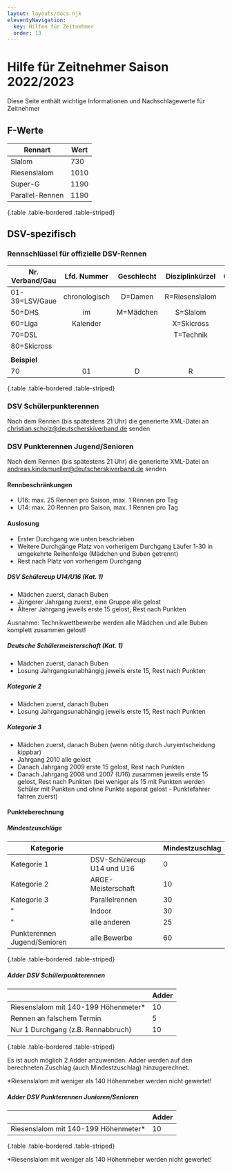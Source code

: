 ```yaml
---
layout: layouts/docs.njk
eleventyNavigation:
  key: Hilfen für Zeitnehmer
  order: 13
---
```

# Hilfe für Zeitnehmer Saison 2022/2023

Diese Seite enthält wichtige Informationen und Nachschlagewerte für Zeitnehmer

## F-Werte


| Rennart         | Wert |
| ----------------- | ------ |
| Slalom          | 730  |
| Riesenslalom    | 1010 |
| Super-G         | 1190 |
| Parallel-Rennen | 1190 |

{.table .table-bordered .table-striped}

## DSV-spezifisch

### Rennschlüssel für offizielle DSV-Rennen


| Nr. Verband/Gau |  Lfd. Nummer  | Geschlecht | Disziplinkürzel | Geschlecht | Disziplinkürzel |
| ----------------- | :-------------: | :----------: | :----------------: | :----------: | :----------------: |
| 01-39=LSV/Gaue  | chronologisch |  D=Damen  |  R=Riesenslalom  |  H=Herren  |  R=Riesenslalom  |
| 50=DHS          |      im      | M=Mädchen |     S=Slalom     |  B=Buben  |     S=Slalom     |
| 60=Liga         |   Kalender   |           |    X=Skicross    |           |    X=Skicross    |
| 70=DSL          |               |           |    T=Technik    |           |    T=Technik    |
| 80=Skicross     |               |           |                 |           |                 |
|                 |               |           |                 |           |                 |
| **Beispiel**    |               |           |                 |           |                 |
| 70              |      01      |     D     |        R        |     H     |        R        |

{.table .table-bordered .table-striped}

### DSV Schülerpunkterennen

Nach dem Rennen (bis spätestens 21 Uhr) die generierte XML-Datei an [christian.scholz@deutscherskiverband.de](mailto:christian.scholz@deutscherskiverband.de) senden

### DSV Punkterennen Jugend/Senioren

Nach dem Rennen (bis spätestens 21 Uhr) die generierte XML-Datei an [andreas.kindsmueller@deutscherskiverband.de](mailto:andreas.kindsmueller@deutscherskiverband.de) senden

#### Rennbeschränkungen

- U16: max. 25 Rennen pro Saison, max. 1 Rennen pro Tag
- U14: max. 20 Rennen pro Saison, max. 1 Rennen pro Tag

#### Auslosung

- Erster Durchgang wie unten beschrieben
- Weitere Durchgänge Platz von vorherigem Durchgang Läufer 1-30 in umgekehrte Reihenfolge (Mädchen und Buben getrennt)
- Rest nach Platz von vorherigem Durchgang

##### DSV Schülercup U14/U16 (Kat. 1)

- Mädchen zuerst, danach Buben
- Jüngerer Jahrgang zuerst, eine Gruppe alle gelost
- Älterer Jahrgang jeweils erste 15 gelost, Rest nach Punkten

Ausnahme: Technikwettbewerbe werden alle Mädchen und alle Buben komplett zusammen gelost!

##### Deutsche Schülermeisterschaft  (Kat. 1)

- Mädchen zuerst, danach Buben
- Losung Jahrgangsunabhängig jeweils erste 15, Rest nach Punkten

##### Kategorie 2

- Mädchen zuerst, danach Buben
- Losung Jahrgangsunabhängig jeweils erste 15, Rest nach Punkten

##### Kategorie 3

- Mädchen zuerst, danach Buben (wenn nötig durch Juryentscheidung kippbar)
- Jahrgang 2010 alle gelost
- Danach Jahrgang 2009 erste 15 gelost, Rest nach Punkten
- Danach Jahrgang 2008 und 2007 (U16) zusammen jeweils erste 15 gelost, Rest nach Punkten (bei weniger als 15 mit Punkten werden Schüler mit Punkten und ohne Punkte separat gelost - Punktefahrer fahren zuerst)

#### Punkteberechnung

##### Mindestzuschläge


| Kategorie                    |                             | Mindestzuschlag |
| ------------------------------ | ----------------------------- | ----------------- |
| Kategorie 1                  | DSV-Schülercup U14 und U16 | 0               |
| Kategorie 2                  | ARGE-Meisterschaft          | 10              |
| Kategorie 3                  | Parallelrennen              | 30              |
| "                            | Indoor                      | 30              |
| "                            | alle anderen                | 25              |
| Punkterennen Jugend/Senioren | alle Bewerbe                | 60              |

{.table .table-bordered .table-striped}

##### Adder DSV Schülerpunkterennen


|                                       | Adder |
| --------------------------------------- | ------- |
| Riesenslalom mit 140-199 Höhenmeter* | 10    |
| Rennen an falschem Termin             | 5     |
| Nur 1 Durchgang (z.B. Rennabbruch)    | 10    |

{.table .table-bordered .table-striped}

Es ist auch möglich 2 Adder anzuwenden. Adder werden auf den berechneten Zuschlag (auch Mindestzuschlag) hinzugerechnet.

*Riesenslalom mit weniger als 140 Höhenmeber werden nicht gewertet!

##### Adder DSV Punkterennen Junioren/Senioren


|                                       | Adder |
| --------------------------------------- | ------- |
| Riesenslalom mit 140-199 Höhenmeter* | 10    |

{.table .table-bordered .table-striped}

*Riesenslalom mit weniger als 140 Höhenmeber werden nicht gewertet!
